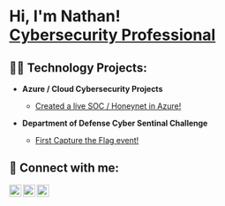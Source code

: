 <h1>Hi, I'm Nathan! <br/><a href="https://www.linkedin.com/in/nkincaid/">Cybersecurity Professional</a></h1>

<h2>👨‍💻 Technology Projects:</h2>

- <b>Azure / Cloud Cybersecurity Projects</b>
  - [Created a live SOC / Honeynet in Azure!](https://github.com/Kincaid7/Azure-SOC)

- <b>Department of Defense Cyber Sentinal Challenge</b>
  - [First Capture the Flag event!](https://github.com/Kincaid7/SentinelOne)

<h2> 🤳 Connect with me:</h2>

[<img align="left" alt="NathanKincaid | LinkedIn" width="22px" src="https://github.com/Kincaid7/Kincaid7/assets/41767740/3cf71e26-cbbf-4f21-92b9-33ae9aa0d9d7" />][website]
[<img align="left" alt="NathanKincaid | LinkedIn" width="22px" src="https://cdn.jsdelivr.net/npm/simple-icons@v3/icons/linkedin.svg" />][linkedin]
[<img align="left" alt="NathanKincaid | LinkedIn" width="22px" src="https://github.com/Kincaid7/Kincaid7/assets/41767740/6f4bfc22-6c8a-4ac7-9390-f5692b8b135b" />][credly]

[website]: https://www.kincaidsecurity.com/

[linkedin]: https://www.linkedin.com/in/nkincaid/

[credly]: https://www.credly.com/users/nathan-kincaid/badges




<!--
**Kincaid7/Kincaid7** is a ✨ _special_ ✨ repository because its `README.md` (this file) appears on your GitHub profile.

Here are some ideas to get you started:

- 🔭 I’m currently working on ...
- 🌱 I’m currently learning ...
- 👯 I’m looking to collaborate on ...
- 🤔 I’m looking for help with ...
- 💬 Ask me about ...
- 📫 How to reach me: ...
- 😄 Pronouns: ...
- ⚡ Fun fact: ...
-->
